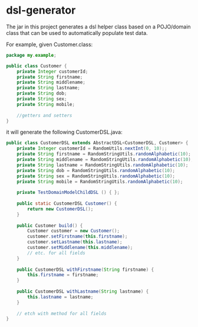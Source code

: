 # dsl-generator

The jar in this project generates a dsl helper class based on a POJO/domain class that can be used to automatically populate test data.

For example, given Customer.class:

```Java
package my.example;

public class Customer {
    private Integer customerId;
    private String firstname;
    private String middlename;
    private String lastname;
    private String dob;
    private String sex;
    private String mobile;
    
    //getters and setters
}
```

it will generate the following CustomerDSL.java:

```java
public class CustomerDSL extends AbstractDSL<CustomerDSL, Customer> {
    private Integer customerId = RandomUtils.nextInt(0, 10);;
    private String firstname = RandomStringUtils.randomAlphabetic(10);
    private String middlename = RandomStringUtils.randomAlphabetic(10);
    private String lastname = RandomStringUtils.randomAlphabetic(10);
    private String dob = RandomStringUtils.randomAlphabetic(10);
    private String sex = RandomStringUtils.randomAlphabetic(10);
    private String mobile = RandomStringUtils.randomAlphabetic(10);
    
    private TestDomainModelChildDSL () { };
    
    public static CustomerDSL Customer() {
        return new CustomerDSL();
    }
    
    public Customer build() {
        Customer customer = new Customer();        
        customer.setFirstname(this.firstname); 
        customer.setLastname(this.lastname); 
        customer.setMiddlename(this.middlename); 
        // etc. for all fields
    }
    
    public CustomerDSL withFirstname(String firstname) {
        this.firstname = firstname;
    }
    
    public CustomerDSL withLastname(String lastname) {
        this.lastname = lastname;
    }
    
    // etch with method for all fields
}
```

